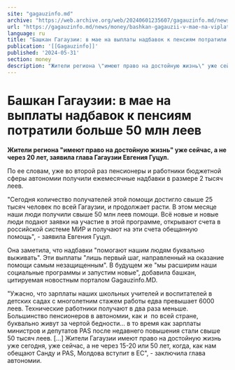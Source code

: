 ```yaml
---
site: "gagauzinfo.md"
archive: "https://web.archive.org/web/20240601235607/gagauzinfo.md/news/money/bashkan-gagauzii-v-mae-na-viplati-nadbavok-k-pensiyam-potratili-bolshe-50-mln-leev"
url: "https://gagauzinfo.md/news/money/bashkan-gagauzii-v-mae-na-viplati-nadbavok-k-pensiyam-potratili-bolshe-50-mln-leev"
language: ru
title: "Башкан Гагаузии: в мае на выплаты надбавок к пенсиям потратили больше 50 млн леев"
publication: '[[Gagauzinfo]]'
published: '2024-05-31'
section: money
description: "Жители региона \"имеют право на достойную жизнь\" уже сейчас, а не через 20 лет, заявила глава Гагаузии Евгения Гуцул."
---
```


# Башкан Гагаузии: в мае на выплаты надбавок к пенсиям потратили больше 50 млн леев

**Жители региона "имеют право на достойную жизнь" уже сейчас, а не через 20 лет, заявила глава Гагаузии Евгения Гуцул.**

По ее словам, уже во второй раз пенсионеры и работники бюджетной сферы автономии получили ежемесячные надбавки в размере 2 тысяч леев.

"Сегодня количество получателей этой помощи достигло свыше 25 тысяч человек по всей Гагаузии, и продолжает расти. В этом месяце наши люди получили свыше 50 млн леев помощи. Всё новые и новые люди подают заявки на участие в этой программе, открывают счета в российской системе МИР и получают на эти счета обещанную помощь", - заявила Евгения Гуцул.

Она заметила, что надбавки "помогают нашим людям буквально выживать". Эти выплаты "лишь первый шаг, направленный на оказание помощи самым незащищенным". В будущем же "мы расширим наши социальные программы и запустим новые", добавила башкан, цитируемая новостным порталом Gagauzinfo.MD.

"Ужасно, что зарплаты наших школьных учителей и воспитателей в детских садах с многолетним стажем работы едва превышает 6000 леев. Технические работники получают в два раза меньше. Большинство пенсионеров в автономии, как и  по всей стране, буквально живут за чертой бедности… в то время как зарплаты министров и депутатов PAS после недавнего повышения стали свыше 50 тысяч леев. […] Жители Гагаузии имеют право на достойную жизнь уже сегодня, уже сейчас, а не через 15-20 или 50 лет, когда, как нам обещают Санду и PAS, Молдова вступит в ЕС", - заключила глава автономии.